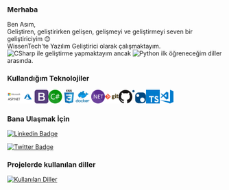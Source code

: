 ### Merhaba
Ben Asım, <br>
Geliştiren, geliştirirken gelişen, gelişmeyi ve geliştirmeyi seven bir  geliştiriciyim :blush:<br> 
WissenTech'te  Yazılım Geliştirici olarak çalışmaktayım.<br> ![CSharp](https://img.shields.io/badge/-C%23-239120?style=flat&logo=c%20sharp&logoColor=fff) ile geliştirme yapmaktayım ancak ![Python](https://img.shields.io/badge/python%20-%2314354C.svg?&style=flat&logo=python&logoColor=white) ilk öğreneceğim diller arasında.
### Kullandığım Teknolojiler
<img src="https://github.com/github/explore/blob/master/topics/aspnet/aspnet.png?raw=true" height="32" /><img src="https://github.com/github/explore/blob/master/topics/azure/azure.png?raw=true" height="32" /><img src="https://github.com/github/explore/blob/master/topics/bootstrap/bootstrap.png?raw=true" height="32" /><img src="https://github.com/github/explore/blob/master/topics/csharp/csharp.png?raw=true" height="32" /><img src="https://github.com/github/explore/blob/master/topics/css/css.png?raw=true" height="32" /><img src="https://github.com/github/explore/blob/master/topics/docker/docker.png?raw=true" height="32" /> 
<img src="https://github.com/github/explore/blob/master/topics/dotnet/dotnet.png?raw=true" height="32" /><img src="https://github.com/github/explore/blob/master/topics/git/git.png?raw=true" height="32" /><img src="https://github.com/github/explore/blob/master/topics/github/github.png?raw=true" height="32" /><img src="https://github.com/github/explore/blob/master/topics/nuget/nuget.png?raw=true" height="32" /><img src="https://github.com/github/explore/blob/master/topics/typescript/typescript.png?raw=true" height="32" /><img src="https://github.com/github/explore/blob/master/topics/visual-studio-code/visual-studio-code.png?raw=true" height="32" /> 


### Bana Ulaşmak İçin

[![Linkedin Badge](https://img.shields.io/badge/asmulusoy-follow%20on%20linkedin-blue?style=for-the-badge&logo=linkedin)](https://www.linkedin.com/in/asmulusoy/)

[![Twitter Badge](https://img.shields.io/badge/asmulusoy-follow%20on%20twitter-blue?style=for-the-badge&logo=twitter)](https://twitter.com/asm_ulusoy/)

### Projelerde kullanılan diller
[![Kullanılan Diller](https://github-readme-stats.vercel.app/api/top-langs/?username=asmulusoy&layout=compact&langs_count=10&hide=html,smarty,javascript)](https://github-readme-stats.vercel.app/api/top-langs/?username=asmulusoy&layout=compact&langs_count=10&hide=html,smarty,javascript)

